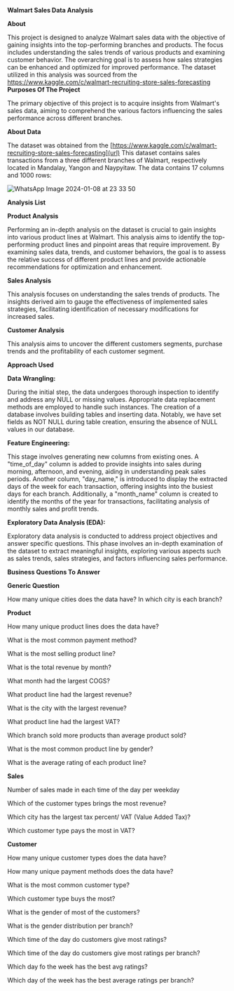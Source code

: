 **Walmart Sales Data Analysis**

**About**

This project is designed to analyze Walmart sales data with the objective of gaining insights into the top-performing branches and products. The focus includes understanding the sales trends of various products and examining customer behavior. The overarching goal is to assess how sales strategies can be enhanced and optimized for improved performance. The dataset utilized in this analysis was sourced from the [https://www.kaggle.com/c/walmart-recruiting-store-sales-forecasting
](url)
**Purposes Of The Project**

The primary objective of this project is to acquire insights from Walmart's sales data, aiming to comprehend the various factors influencing the sales performance across different branches.

**About Data**

The dataset was obtained from the [https://www.kaggle.com/c/walmart-recruiting-store-sales-forecasting](url) This dataset contains sales transactions from a three different branches of Walmart, respectively located in Mandalay, Yangon and Naypyitaw. The data contains 17 columns and 1000 rows:

![WhatsApp Image 2024-01-08 at 23 33 50](https://github.com/honey-2317/Walmart-Sales-Data-Analysis-SQL-Queries/assets/140439533/29d79413-df90-446e-abcb-3d4f3e7c4f61)


**Analysis List**

**Product Analysis**

Performing an in-depth analysis on the dataset is crucial to gain insights into various product lines at Walmart. This analysis aims to identify the top-performing product lines and pinpoint areas that require improvement. By examining sales data, trends, and customer behaviors, the goal is to assess the relative success of different product lines and provide actionable recommendations for optimization and enhancement.

**Sales Analysis**

This analysis focuses on understanding the sales trends of products. The insights derived aim to gauge the effectiveness of implemented sales strategies, facilitating identification of necessary modifications for increased sales.

**Customer Analysis**

This analysis aims to uncover the different customers segments, purchase trends and the profitability of each customer segment.

**Approach Used**

**Data Wrangling:**

During the initial step, the data undergoes thorough inspection to identify and address any NULL or missing values. Appropriate data replacement methods are employed to handle such instances. The creation of a database involves building tables and inserting data. Notably, we have set fields as NOT NULL during table creation, ensuring the absence of NULL values in our database.

**Feature Engineering:**

This stage involves generating new columns from existing ones. A "time_of_day" column is added to provide insights into sales during morning, afternoon, and evening, aiding in understanding peak sales periods. Another column, "day_name," is introduced to display the extracted days of the week for each transaction, offering insights into the busiest days for each branch. Additionally, a "month_name" column is created to identify the months of the year for transactions, facilitating analysis of monthly sales and profit trends.

**Exploratory Data Analysis (EDA):**

Exploratory data analysis is conducted to address project objectives and answer specific questions. This phase involves an in-depth examination of the dataset to extract meaningful insights, exploring various aspects such as sales trends, sales strategies, and factors influencing sales performance.

**Business Questions To Answer**

**Generic Question**

How many unique cities does the data have?
In which city is each branch?

**Product**

How many unique product lines does the data have?

What is the most common payment method?

What is the most selling product line?

What is the total revenue by month?

What month had the largest COGS?

What product line had the largest revenue?

What is the city with the largest revenue?

What product line had the largest VAT?

Which branch sold more products than average product sold?

What is the most common product line by gender?

What is the average rating of each product line?


**Sales**

Number of sales made in each time of the day per weekday

Which of the customer types brings the most revenue?

Which city has the largest tax percent/ VAT (Value Added Tax)?

Which customer type pays the most in VAT?


**Customer**

How many unique customer types does the data have?

How many unique payment methods does the data have?

What is the most common customer type?

Which customer type buys the most?

What is the gender of most of the customers?

What is the gender distribution per branch?

Which time of the day do customers give most ratings?

Which time of the day do customers give most ratings per branch?

Which day fo the week has the best avg ratings?

Which day of the week has the best average ratings per branch?



